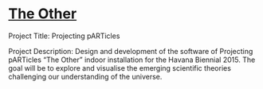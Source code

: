 [The Other](https://agneschavez.wordpress.com/)
================

Project Title: Projecting pARTicles 

Project Description:  Design and development of the software of Projecting pARTicles “The Other” indoor installation for the Havana Biennial 2015. The goal will be to explore and visualise the emerging scientific theories challenging our understanding of the universe. 


